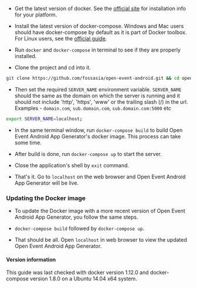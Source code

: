 * Get the latest version of docker. See the [official site](https://docs.docker.com/engine/installation/) for installation info for your platform.

* Install the latest version of docker-compose. Windows and Mac users should have docker-compose by default as it is part of Docker toolbox. For Linux users, see the
[official guide](https://docs.docker.com/compose/install/).

* Run `docker` and `docker-compose` in terminal to see if they are properly installed.

* Clone the project and cd into it.

```bash
git clone https://github.com/fossasia/open-event-android.git && cd open-event-android
```

* Then set the required `SERVER_NAME` environment variable. `SERVER_NAME` should the same as the domain on which the server is running and it should not include 'http', 'https',
'www' or the trailing slash (/) in the url. Examples - `domain.com`, `sub.domain.com`, `sub.domain.com:5000` etc

```bash
export SERVER_NAME=localhost;
```

* In the same terminal window, run `docker-compose build` to build Open Event Android App Generator's docker image. This process can take some time.

* After build is done, run `docker-compose up` to start the server.

* Close the application's shell by `exit` command.

* That's it. Go to `localhost` on the web browser and Open Event Android App Generator will be live.


### Updating the Docker image

* To update the Docker image with a more recent version of Open Event Android App Generator, you follow the same steps.

* `docker-compose build` followed by `docker-compose up`.

* That should be all. Open `localhost` in web browser to view the updated Open Event Android App Generator.

#### Version information

This guide was last checked with docker version 1.12.0 and docker-compose version 1.8.0 on a Ubuntu 14.04 x64 system.
